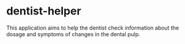 # dentist-helper

<p>This application aims to help the dentist check information about the dosage and symptoms of changes in the dental pulp.<p/>

